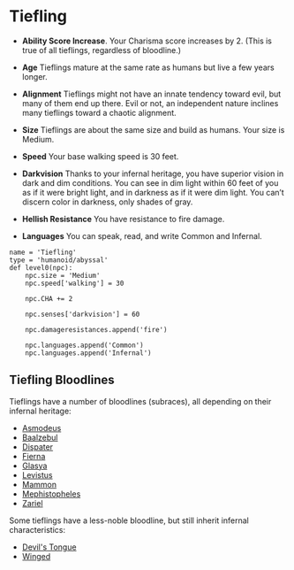 # Tiefling

* **Ability Score Increase**. Your Charisma score increases by 2. (This is true of all tieflings, regardless of bloodline.)

* **Age** Tieflings mature at the same rate as humans but live a few years longer.

* **Alignment** Tieflings might not have an innate tendency toward evil, but many of them end up there. Evil or not, an independent nature inclines many tieflings toward a chaotic alignment.

* **Size** Tieflings are about the same size and build as humans. Your size is Medium.

* **Speed** Your base walking speed is 30 feet.

* **Darkvision** Thanks to your infernal heritage, you have superior vision in dark and dim conditions. You can see in dim light within 60 feet of you as if it were bright light, and in darkness as if it were dim light. You can’t discern color in darkness, only shades of gray.

* **Hellish Resistance** You have resistance to fire damage.

* **Languages** You can speak, read, and write Common and Infernal.

```
name = 'Tiefling'
type = 'humanoid/abyssal'
def level0(npc):
    npc.size = 'Medium'
    npc.speed['walking'] = 30

    npc.CHA += 2

    npc.senses['darkvision'] = 60

    npc.damageresistances.append('fire')

    npc.languages.append('Common')
    npc.languages.append('Infernal')
```

## Tiefling Bloodlines

Tieflings have a number of bloodlines (subraces), all depending on their infernal heritage:

* [Asmodeus](Asmodeus.md)
* [Baalzebul](Baalzebul.md)
* [Dispater](Dispater.md)
* [Fierna](Fierna.md)
* [Glasya](Glasya.md)
* [Levistus](Levistus.md)
* [Mammon](Mammon.md)
* [Mephistopheles](Mephistopheles.md)
* [Zariel](Zariel.md)

Some tieflings have a less-noble bloodline, but still inherit infernal characteristics:

* [Devil's Tongue](DevilsTongue.md)
* [Winged](Winged.md)
